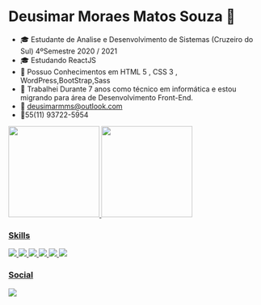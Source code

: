 # Deusimar Moraes Matos Souza 👋

 
- 🎓 Estudante de Analise e Desenvolvimento de Sistemas (Cruzeiro do Sul) 4ºSemestre 2020 / 2021 
- 🎓 Estudando ReactJS
- 🔧 Possuo Conhecimentos em HTML 5 , CSS 3 , WordPress,BootStrap,Sass
- 💼 Trabalhei Durante 7 anos como técnico em informática e estou  migrando para área de Desenvolvimento Front-End.
- 📩 deusimarmms@outlook.com
- 📱55(11) 93722-5954
 <div>
  <a href="https://github.com/deusimarmms">
  <img height="180em" src="https://github-readme-stats.vercel.app/api?username=deusimarmms&show_icons=true&theme=dark&include_all_commits=true&count_private=true""/>
  <img height="180em" src="https://github-readme-stats.vercel.app/api/top-langs/?username=deusimarmms&layout=compact&langs_count=7&theme=dark"/>
</div>
<div>
  <h3> Skills </h3>                                                                                                                                             
    <img src="https://img.shields.io/badge/HTML5-E34F26?style=for-the-badge&logo=html5&logoColor=white" />
    <img src="https://img.shields.io/badge/CSS3-1572B6?style=for-the-badge&logo=css3&logoColor=white" />
    <img src="https://img.shields.io/badge/Bootstrap-563D7C?style=for-the-badge&logo=bootstrap&logoColor=white" />
    <img src="https://img.shields.io/badge/Sass-CC6699?style=for-the-badge&logo=sass&logoColor=white" />
    <img src="https://img.shields.io/badge/jQuery-0769AD?style=for-the-badge&logo=jquery&logoColor=white" />
    <img src="https://img.shields.io/badge/JavaScript-323330?style=for-the-badge&logo=javascript&logoColor=F7DF1E" />
</div>
<div>
  <h3> Social </h3>
    <a href="https://www.linkedin.com/in/deusimar-souza-a1870b79/"target="_blank"><img src="https://img.shields.io/badge/LinkedIn-0077B5?style=for-the-badge&logo=linkedin&logoColor=white" />
    </a>                                                     
                                   
</div>                                                                                                                     
